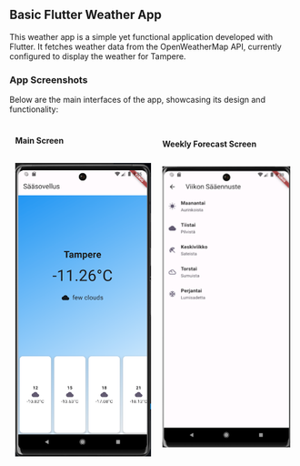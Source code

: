 ## Basic Flutter Weather App

This weather app is a simple yet functional application developed with Flutter. It fetches weather data from the OpenWeatherMap API, currently configured to display the weather for Tampere.

### App Screenshots

Below are the main interfaces of the app, showcasing its design and functionality:

<div style="display: flex; justify-content: space-around; align-items: center;">
  <div style="flex-direction: column; align-items: center; margin: 10px;">
    <p><strong>Main Screen<strong/></p>
    <br/>
    <img src="./screenshots/sc1.PNG" width="400" alt="App Main Screen">
  </div>
  <div style="flex-direction: column; align-items: center; margin: 10px;">
    <p><strong>Weekly Forecast Screen<strong/></p>
    <br/>
    <img src="./screenshots/sc2.PNG" width="390" alt="App Other Screen">
  </div>
</div>
